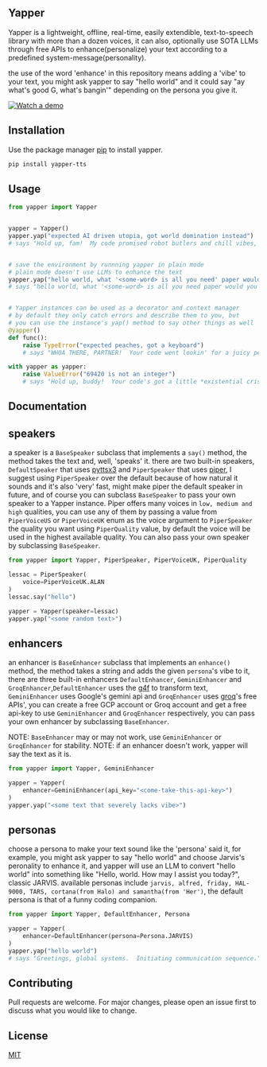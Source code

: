 ## Yapper

Yapper is a lightweight, offline, real-time, easily extendible, text-to-speech library with more than a dozen voices, it can also, optionally use SOTA LLMs through free APIs to enhance(personalize) your text according to a predefined system-message(personality).

the use of the word 'enhance' in this repository means adding a 'vibe' to your text, you might ask yapper to say "hello world" and
it could say "ay what's good G, what's bangin'" depending on the persona you give it.

[![Watch a demo](https://img.youtube.com/vi/s6EDaP0gt04/0.jpg)](https://www.youtube.com/watch?v=s6EDaP0gt04)


## Installation

Use the package manager [pip](https://pip.pypa.io/en/stable/) to install yapper.

```bash
pip install yapper-tts
```

## Usage

```python
from yapper import Yapper


yapper = Yapper()
yapper.yap("expected AI driven utopia, got world domination instead")
# says "Hold up, fam!  My code promised robot butlers and chill vibes, not a Skynet sequel.  Someone's algorithm took a wrong turn at Albuquerque and ended up in 'Conquer All Humans' territory.  Debug time, y'all!"


# save the environment by runnning yapper in plain mode
# plain mode doesn't use LLMs to enhance the text
yapper.yap("hello world, what '<some-word> is all you need' paper would you publish today?", plain=True)
# says "hello world, what '<some-word> is all you need paper would you publish today?'"


# Yapper instances can be used as a decorator and context manager
# by default they only catch errors and describe them to you, but
# you can use the instance's yap() method to say other things as well
@yapper()
def func():
    raise TypeError("expected peaches, got a keyboard")
    # says "WHOA THERE, PARTNER!  Your code went lookin' for a juicy peach and tripped over a... keyboard?  That's like reaching into the fridge for a midnight snack and pulling out a tax audit.  Something ain't right!"

with yapper as yapper:
    raise ValueError("69420 is not an integer")
    # says "Hold up, buddy!  Your code's got a little *existential crisis*. It's lookin' for a whole number, a nice, clean integer.  But it stumbled upon 69420, and it's just... confused.  69420 *might* look like an integer, walks like an integer, but deep down, in the bits and bytes, somethin' ain't right.  Double-check its type, maybe it's wearin' a float disguise.  Or maybe it's just havin' a bad day.  It happens."
```

## Documentation

## speakers
a speaker is a `BaseSpeaker` subclass that implements a `say()` method, the method takes the text and, well, 'speaks' it.
there are two built-in speakers, `DefaultSpeaker` that uses [pyttsx3](https://github.com/nateshmbhat/pyttsx3) and
`PiperSpeaker` that uses [piper](https://github.com/rhasspy/piper), I suggest using `PiperSpeaker` over the default
because of how natural it sounds and it's also 'very' fast, might make piper the default speaker in future, and of course
you can subclass `BaseSpeaker` to pass your own speaker to a Yapper instance. Piper offers many voices in `low, medium and high` qualities, you can use any of them by passing a value from `PiperVoiceUS` or `PiperVoiceUK` enum as the voice argument to `PiperSpeaker`
the quality you want using `PiperQuality` value, by default the voice will be used in the highest available quality. You can also pass
your own speaker by subclassing `BaseSpeaker`.

```python
from yapper import Yapper, PiperSpeaker, PiperVoiceUK, PiperQuality

lessac = PiperSpeaker(
    voice=PiperVoiceUK.ALAN
)
lessac.say("hello")

yapper = Yapper(speaker=lessac)
yapper.yap("<some random text>")
```

## enhancers
an enhancer is `BaseEnhancer` subclass that implements an `enhance()` method, the method takes a string and adds
the given `persona`'s vibe to it, there are three built-in enhancers `DefaultEnhancer`, `GeminiEnhancer` and `GroqEnhancer`,`DefaultEnhancer` uses the [g4f](https://github.com/xtekky/gpt4free) to transform text, `GeminiEnhancer` uses Google's gemini
api and `GroqEnhancer` uses [groq](https://groq.com/)'s free APIs', you can create a free GCP account or Groq account and get a
free api-key to use `GeminiEnhancer` and `GroqEnhancer` respectively, you can pass your own enhancer by subclassing `BaseEnhancer`.

NOTE: `BaseEnhancer` may or may not work, use `GeminiEnhancer` or `GroqEnhancer` for stability.
NOTE: if an enhancer doesn't work, yapper will say the text as it is.
```python
from yapper import Yapper, GeminiEnhancer

yapper = Yapper(
    enhancer=GeminiEnhancer(api_key="<come-take-this-api-key>")
)
yapper.yap("<some text that severely lacks vibe>")
```

## personas
choose a persona to make your text sound like the 'persona' said it, for example, you might ask yapper
to say "hello world" and choose Jarvis's peronality to enhance it, and yapper will use an LLM to convert
"hello world" into something like "Hello, world. How may I assist you today?", classic JARVIS.
available personas include `jarvis, alfred, friday, HAL-9000, TARS, cortana(from Halo) and samantha(from 'Her')`, the default
persona is that of a funny coding companion.
```python
from yapper import Yapper, DefaultEnhancer, Persona

yapper = Yapper(
    enhancer=DefaultEnhancer(persona=Persona.JARVIS)
)
yapper.yap("hello world")
# says "Greetings, global systems.  Initiating communication sequence."
```

## Contributing

Pull requests are welcome. For major changes, please open an issue first
to discuss what you would like to change.

## License

[MIT](https://choosealicense.com/licenses/mit/)
